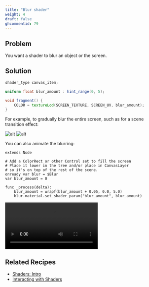 ```yaml
---
title: "Blur shader"
weight: 4
draft: false
ghcommentid: 79
---
```


## Problem

You want a shader to blur an object or the screen.

## Solution

```glsl
shader_type canvas_item;

uniform float blur_amount : hint_range(0, 5);

void fragment() {
	COLOR = textureLod(SCREEN_TEXTURE, SCREEN_UV, blur_amount);
}
```

For example, to gradually blur the entire screen, such as for a scene transition effect:

![alt](/godot_recipes/img/blur_shader1.png)
![alt](/godot_recipes/img/blur_shader2.png)

You can also animate the blurring:

```gdscript
extends Node

# Add a ColorRect or other Control set to fill the screen
# Place it lower in the tree and/or place in CanvasLayer
# so it's on top of the rest of the scene.
onready var blur = $Blur
var blur_amount = 0

func _process(delta):
    blur_amount = wrapf(blur_amount + 0.05, 0.0, 5.0)
    blur.material.set_shader_param("blur_amount", blur_amount)
```

<video controls src='/godot_recipes/img/blur_shader3.webm'></video>

## Related Recipes

- [Shaders: Intro](/godot_recipes/shaders/intro/)
- [Interacting with Shaders](/godot_recipes/shaders/interacting/)